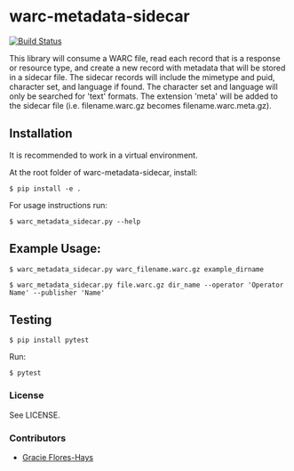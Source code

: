 # warc-metadata-sidecar

[![Build Status](https://github.com/unt-libraries/warc-metadata-sidecar/actions/workflows/test.yml/badge.svg?branch=main)](https://github.com/unt-libraries/warc-metadata-sidecar/actions)

This library will consume a WARC file, read each record that is a response or resource type, and
create a new record with metadata that will be stored in a sidecar file. The sidecar records will
include the mimetype and puid, character set, and language if found. The character set and language
will only be searched for 'text' formats. The extension 'meta' will be added to the sidecar file
(i.e. filename.warc.gz becomes filename.warc.meta.gz).

## Installation

It is recommended to work in a virtual environment.

At the root folder of warc-metadata-sidecar, install:

    $ pip install -e .

For usage instructions run:

    $ warc_metadata_sidecar.py --help

## Example Usage:

    $ warc_metadata_sidecar.py warc_filename.warc.gz example_dirname

    $ warc_metadata_sidecar.py file.warc.gz dir_name --operator 'Operator Name' --publisher 'Name'

## Testing

    $ pip install pytest

Run:

    $ pytest

### License

See LICENSE.

### Contributors

- [Gracie Flores-Hays](https://github.com/gracieflores)